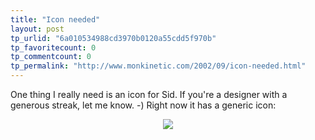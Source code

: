```yaml
---
title: "Icon needed"
layout: post
tp_urlid: "6a010534988cd3970b0120a55cdd5f970b"
tp_favoritecount: 0
tp_commentcount: 0
tp_permalink: "http://www.monkinetic.com/2002/09/icon-needed.html"
---
```

One thing I really need is an icon for Sid. If you&#39;re a designer with a generous streak, let me know. -) Right now it has a generic icon:

<div align="center"><img src="http://media.redmonk.net/images/sidIcon.jpg" /></div>
